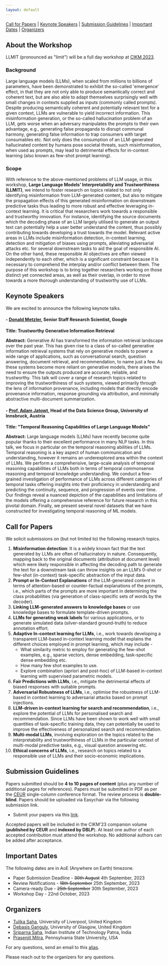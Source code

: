 ```yaml
---
layout: default
---
```


[Call for Papers](#call-for-papers) |
[Keynote Speakers](#keynote-speakers) |
[Submission Guidelines](#submission-guidelines) |
[Important Dates](#important-dates) |
[Organizers](#organizers)

## About the Workshop

LLMIT (pronounced as "limit") will be a full day workshop at [CIKM 2023](https://uobevents.eventsair.com/cikm2023/).
 
### Background

Large language models (LLMs), when scaled from millions to billions of parameters, have been demonstrated to exhibit the so-called 'emergence' effect, in that they are not only able to produce semantically correct and coherent text, but are also able to adapt themselves surprisingly well with small changes in contexts supplied as inputs (commonly called prompts).
Despite producing semantically coherent and potentially relevant text for a given context, LLMs are vulnerable to yield incorrect information. This misinformation generation, or the so-called hallucination problem of an LLM, gets worse when an adversary manipulates the prompts to their own advantage, e.g., generating false propaganda to disrupt communal harmony, generating false information to trap consumers with target consumables etc. Not only does the consumption of an LLM-generated hallucinated content by humans pose societal threats, such misinformation, when used as prompts, may lead to detrimental effects for in-context learning (also known as few-shot prompt learning).

### Scope

With reference to the above-mentioned problems of LLM usage, in this workshop, **Large Language Models’ Interpretability and Trustworthiness (LLMIT)**, we intend to foster research on topics related to not only identifying misinformation from LLM-generated content, but also to mitigate the propagation effects of this generated misinformation on downstream predictive tasks thus leading to more robust and effective leveraging in-context learning. It is critical that researchers work towards a responsible and trustworthy innovation. For instance, identifying the source documents which the decoding phase of an LLM largely utilised to generate an output text can potentially help a user better understand the content, thus possibly contributing towards developing a trust towards the model. Relevant active areas in LLMs include misinformation detection, in-context learning, detection and mitigation of biases using prompts, alleviating adversarial attacks etc. for several downstream tasks to aid the goal of responsible AI. On the other hand, these responsible AI objectives are often viewed independently to each other, which is a significant constraint because it is necessary to comprehend the interplay and/or conflict between them. The purpose of this workshop is to bring together researchers working on those distinct yet connected areas, as well as their overlap, in order to move towards a more thorough understanding of trustworthy use of LLMs.

## Keynote Speakers

We are excited to announce the following keynote talks.

#### - [Donald Metzler](https://research.google/people/DonaldMetzler/), Senior Staff Research Scientist, Google

**Title: Trustworthy Generative Information Retrieval**

**Abstract:** Generative AI has transformed the information retrieval landscape over the past year. This has given rise to a class of so-called generative information retrieval systems that rely on generative models to power a wide range of applications, such as conversational search, question answering, document retrieval, and recommendation, to name just a few. As these systems become more reliant on generative models, there arises the need to ensure the outputs produced are accurate, reliable, and trustworthy. This talk will cover a range of research topics related to improving the trustworthiness of such systems, viewed primarily through the lens of information provenance, including models that directly encode provenance information, response grounding via attribution, and minimally abstractive multi-document summarization.

#### - [Prof. Adam Jatowt](https://adammo12.github.io/adamjatowt/), Head of the Data Science Group, University of Innsbruck, Austria

**Title: "Temporal Reasoning Capabilities of Large Language Models"**

**Abstract:** Large language models (LLMs) have recently become quite popular thanks to their excellent performance in many NLP tasks. In this talk, we focus in particular on the temporal reasoning abilities of LLMs. Temporal reasoning is a key aspect of human communication and understanding, however it remains an underexplored area within the context of LLMs. We perform a comprehensive, large-scale analysis of temporal reasoning capabilities of LLMs both in terms of temporal commonsense reasoning and temporal knowledge understanding. We conduct a fine-grained investigation of performance of LLMs across different categories of temporal tasks offering insights into their proficiency in understanding and predicting the continuity, sequence, and progression of events over time. Our findings reveal a nuanced depiction of the capabilities and limitations of the models offering a comprehensive reference for future research in this pivotal domain. Finally, we present several novel datasets that we have constructed for investigating temporal reasoning of ML models.

## Call for Papers

We solicit submissions on (but not limited to) the following research topics.

1. **Misinformation detection**: It is a widely known fact that the text generated by LLMs are often of hallucinatory in nature. Consequently, mapping back to the original documents (attribution at document level) which were likely responsible in affecting the decoding path to generate the text for a downstream task can throw insights on an LLM’s 0-shot or few-shot (in-context) task-specific abstraction of the input data.
2. **Prompt or In-Context Explanations** of the LLM-generated content in terms of attention-based or counter-factual explanations of the prompts, i.e., which parts of the prompts are more important in determining the class probabilities (via generation of class-specific sets of words by the decoder).
3. **Linking LLM-generated answers to knowledge bases** or use knowledge bases to formulate template-driven prompts.
4. **LLMs for generating weak labels** for various applications, or to generate simulated data (silver-standard ground-truth) to reduce annotation effort.
5. **Adaptive In-context learning for LLMs**, i.e., work towards developing a transparent LLM-based in-context learning model that explains the different choices employed in prompt learning, which may include -
   - What similarity metric to employ for generating the few-shot examples, e.g., sparse vectors, dense embedding, task-specific dense embedding etc.
   - How many few shot examples to use.
   - Explore combination (apriori and post-hoc) of LLM-based in-context learning with supervised parametric models.
6. **Fair Predictions with LLMs**, i.e., mitigate the detrimental effects of biased responses with suitable prompts.
7. **Adversarial Robustness of LLMs**, i.e., optimise the robustness of LLM-based in context learning to adversarial attacks based on prompt injections.
8. **LLM-driven in-context learning for search and recommendation**, i.e., explore the potential of LLMs for personalised search and recommendation. Since LLMs have been shown to work well with small quantities of task-specific training data, they can potentially be used to improve the effectiveness of personalized search and recommendation.
9. **Multi-modal LLMs**, involving exploration on the topics related to the interpretability and trustworthiness of LLMs in the particular context of multi-modal predictive tasks, e.g., visual question answering etc.
10. **Ethical concerns of LLMs**, i.e., research on topics related to a responsible use of LLMs and their socio-economic implications.


## Submission Guidelines

Papers submitted should be **4 to 10 pages of content** (plus any number of additional pages for references). Papers must be submitted in PDF as per the [CEUR](https://www.overleaf.com/latex/templates/template-for-submissions-to-ceur-workshop-proceedings-ceur-ws-dot-org/wqyfdgftmcfw) single-column conference format. The review process is **double-blind**. Papers should be uploaded via Easychair via the following submission link.

- Submit your papers via this [link](https://easychair.org/conferences/?conf=llmit23).

Accepted papers will be included in the CIKM'23 companion volume (**published by CEUR** and **indexed by DBLP**). At least one author of each accepted contribution must attend the workshop. No additional authors can be added after acceptance.

## Important Dates

The following dates are in AoE (Anywhere on Earth) timezone.

* Paper Submission Deadline - ~~30th August~~ 4th September, 2023
* Review Notifications - ~~18th September~~ 25th September, 2023
* Camera-ready Due - ~~25th September~~ 30th September, 2023
* Workshop Day - 22nd October, 2023

## Organizers

* [Tulika Saha](https://sahatulika15.github.io/), University of Liverpool, United Kingdom
* [Debasis Ganguly](https://gdebasis.github.io/), University of Glasgow, United Kingdom
* [Sriparna Saha](https://www.iitp.ac.in/~sriparna/), Indian Institute of Technology Patna, India
* [Prasenjit Mitra](https://ist.psu.edu/directory/pum10), Pennsylvania State University, USA

For any questions, send an email to this [alias](mailto:llmit23@easychair.org).

Please reach out to the organizers for any questions.

